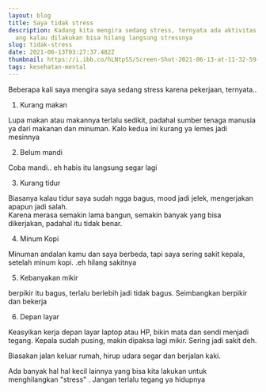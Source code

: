 ```yaml
---
layout: blog
title: Saya tidak stress
description: Kadang kita mengira sedang stress, ternyata ada aktivitas kecil y
  ang kalau dilakukan bisa hilang langsung stressnya
slug: tidak-stress
date: 2021-06-13T03:27:37.482Z
thumbnail: https://i.ibb.co/hLNtpSS/Screen-Shot-2021-06-13-at-11-32-59-AM.png
tags: kesehatan-mental
---
```

Beberapa kali saya mengira saya sedang stress karena pekerjaan, ternyata..



1. Kurang makan

Lupa makan atau makannya terlalu sedikit, padahal sumber tenaga manusia ya dari makanan dan minuman. Kalo kedua ini kurang ya lemes jadi mesinnya



2. Belum mandi

Coba mandi.. eh habis itu langsung segar lagi



3. Kurang tidur

Biasanya kalau tidur saya sudah ngga bagus, mood jadi jelek, mengerjakan apapun jadi salah. \
Karena merasa semakin lama bangun, semakin banyak yang bisa dikerjakan, padahal itu tidak benar.



4. Minum Kopi

Minuman andalan kamu dan saya berbeda, tapi saya sering sakit kepala, setelah minum kopi. .eh hilang sakitnya



5. Kebanyakan mikir

berpikir itu bagus, terlalu berlebih jadi tidak bagus. Seimbangkan berpikir dan bekerja



6. Depan layar

Keasyikan kerja depan layar laptop atau HP, bikin mata dan sendi menjadi tegang. Kepala sudah pusing, makin dipaksa lagi mikir. Sering jadi sakit deh.

Biasakan jalan keluar rumah, hirup udara segar dan berjalan kaki. 





Ada banyak hal hal kecil lainnya yang bisa kita lakukan untuk menghilangkan "stress" . Jangan terlalu tegang ya hidupnya